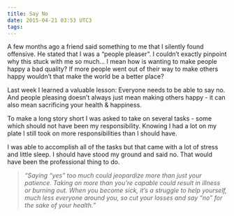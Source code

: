 ```yaml
---
title: Say No
date: 2015-04-21 03:53 UTC3
tags:
---
```


A few months ago a friend said something to me that I silently found offensive. He stated that I was a “people pleaser”. I couldn’t exactly pinpoint why this stuck with me so much… I mean how is wanting to make people happy a bad quality? If more people went out of their way to make others happy wouldn’t that make the world be a better place?

Last week I learned a valuable lesson: Everyone needs to be able to say no. And people pleasing doesn’t always just mean making others happy - it can also mean sacrificing your health & happiness.

To make a long story short I was asked to take on several tasks - some which should not have been my responsibility. Knowing I had a lot on my plate I still took on more responsibilities than I should have.

I was able to accomplish all of the tasks but that came with a lot of stress and little sleep. I should have stood my ground and said no. That would have been the professional thing to do.


>*“Saying “yes” too much could jeopardize more than just your patience. Taking on more than you’re capable could result in illness or burning out. When you become sick, it’s a struggle to help yourself, much less everyone around you, so cut your losses and say “no” for the sake of your health.”*
